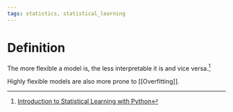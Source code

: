 ```yaml
---
tags: statistics, statistical_learning
---
```


# Definition

The more flexible a model is, the less interpretable it is and vice versa.[^1]

Highly flexible models are also more prone to [[Overfitting]].

[^1]: [Introduction to Statistical Learning with Python](zotero://open-pdf/library/items/9JTAJ2JI?page=34)